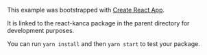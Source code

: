 This example was bootstrapped with [Create React App](https://github.com/facebook/create-react-app).

It is linked to the react-kanca package in the parent directory for development purposes.

You can run `yarn install` and then `yarn start` to test your package.
